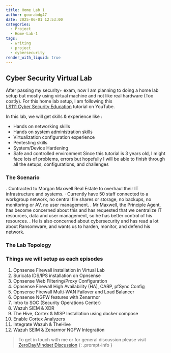 ```yaml
---
title: Home Lab 1
author: gourabdg47
date: 2025-06-01 12:53:00
categories:
  - Project
  - Home-Lab-1
tags:
  - writing
  - project
  - cybersecurity
render_with_liquid: true
---
```


## Cyber Security Virtual Lab
After passing my security+ exam, now I am planning to doing a home lab setup but mostly using virtual machine and not like real hardware (Too costly).
For this home lab setup, I am following this [  
LS111 Cyber Security Education](https://www.youtube.com/watch?v=S3CZyu6WD7I&list=PLjjkJroii8DDb0QZpWLo978VXcLp8-xW3&index=2) tutorial on YouTube. 

In this lab, we will get skills & experience like :
* Hands on networking skills 
* Hands on system administration skills
* Virtualization configuration experience
* Pentesting skills
* System/Device Hardening
* Safe and controlled environment
Since this tutorial is 3 years old, I might face lots of problems, errors but hopefully I will be able to finish through all the setups, configurations, and challenges 

### The Scenario

. Contracted to Morgan Maxwell Real Estate to overhaul their IT infrastructure and systems.
· Currently have 50 staff connected to a workgroup network, no central file shares or storage, no backups, no monitoring or AV, no user management.
. Mr Maxwell, the Principle Agent, has become concerned about this and has requested that we centralize IT resources,  data and user management, so he has better control of his resources.
. He is also concerned about cybersecurity and has read a lot about Ransomware, and wants us to harden, monitor, and defend
his network.

### The Lab Topology 



### Things we will setup as each episodes 
1. Opnsense Firewall  installation  in Virtual Lab
2. Suricata IDS/IPS installation on Opnsense
3. Opnsense Web Filtering/Proxy Configuration
4. Opnsense Firewall High Availability (HA), CARP, pfSync Config
5. Opnsense Firewall Multi-WAN Failover and Load Balancer
6. Opnsense NGFW features with Zenarmor
7. Intro to SOC (Security Operations Center)
8. Wazuh SIEM & XDR
9. The Hive, Cortex & MISP Installation using docker compose
10. Enable Cortex Analyzers
11. Integrate Wazuh  & TheHive 
12. Wazuh SEIM & Zenarmor NGFW Integration


> To get in touch with me or for general discussion please visit [ZeroDayMindset Discussion](https://github.com/orgs/X3N0-G0D/discussions) 
{: .prompt-info }
